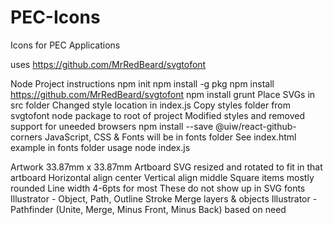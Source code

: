 # PEC-Icons
Icons for PEC Applications

uses https://github.com/MrRedBeard/svgtofont

Node Project instructions
   npm init
   npm install -g pkg
   npm install https://github.com/MrRedBeard/svgtofont
   npm install grunt
   Place SVGs in src folder
   Changed style location in index.js
   Copy styles folder from svgtofont node package to root of project
   Modified styles and removed support for uneeded browsers
   npm install --save @uiw/react-github-corners
   JavaScript, CSS & Fonts will be in fonts folder
   See index.html example in fonts folder usage
   node index.js

Artwork
   33.87mm x 33.87mm Artboard
   SVG resized and rotated to fit in that artboard
   Horizontal align center
   Vertical align middle
   Square items mostly rounded
   Line width 4-6pts for most 
      These do not show up in SVG fonts 
         Illustrator - Object, Path, Outline Stroke
   Merge layers & objects
      Illustrator - Pathfinder (Unite, Merge, Minus Front, Minus Back) based on need

